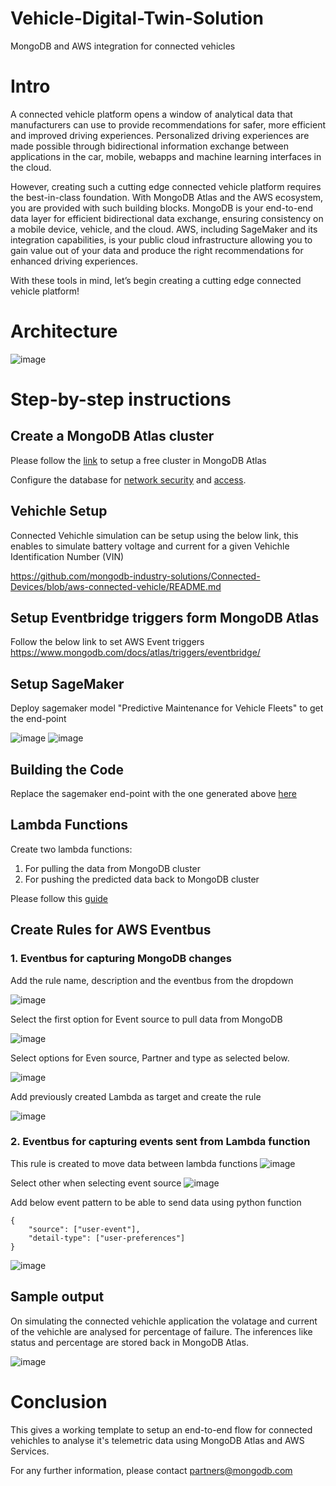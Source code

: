 # Vehicle-Digital-Twin-Solution
MongoDB and AWS integration for connected vehicles


# Intro
A connected vehicle platform opens a window of analytical data that manufacturers can use to provide recommendations for safer, more efficient and improved driving experiences. Personalized driving experiences are made possible through bidirectional information exchange between applications in the car, mobile, webapps and machine learning interfaces in the cloud. 

However, creating such a cutting edge connected vehicle platform requires the best-in-class foundation. With MongoDB Atlas and the AWS ecosystem, you are provided with such building blocks. MongoDB is your end-to-end data layer for efficient bidirectional data exchange, ensuring consistency on a mobile device, vehicle, and the cloud. AWS, including SageMaker and its integration capabilities, is your public cloud infrastructure allowing you to gain value out of your data and produce the right recommendations for enhanced driving experiences. 

With these tools in mind, let’s begin creating a cutting edge connected vehicle platform! 


# Architecture
![image](https://user-images.githubusercontent.com/114057324/199659004-49177737-3e80-4656-9a5b-e219dbedc296.png)

# Step-by-step instructions

## Create a MongoDB Atlas cluster
Please follow the [link](https://www.mongodb.com/docs/atlas/tutorial/deploy-free-tier-cluster) to setup a free cluster in MongoDB Atlas

Configure the database for [network security](https://www.mongodb.com/docs/atlas/security/add-ip-address-to-list/) and [access](https://www.mongodb.com/docs/atlas/tutorial/create-mongodb-user-for-cluster/).

##  Vehichle Setup

Connected Vehichle simulation can be setup using the below link, this enables to simulate battery voltage and current for a given Vehichle Identification Number (VIN)

https://github.com/mongodb-industry-solutions/Connected-Devices/blob/aws-connected-vehicle/README.md

## Setup Eventbridge triggers form MongoDB Atlas

Follow the below link to set AWS Event triggers 
https://www.mongodb.com/docs/atlas/triggers/eventbridge/

## Setup SageMaker 

Deploy sagemaker model "Predictive Maintenance for Vehicle Fleets" to get the end-point

![image](https://user-images.githubusercontent.com/114057324/199462770-84305e10-2a3b-4f10-9f56-7a8cd61e8ee3.png)
![image](https://user-images.githubusercontent.com/114057324/199463222-dcacd80d-1e84-494a-99a7-ba2a5a0f7914.png)

## Building the Code
Replace the sagemaker end-point with the one generated above [here](https://github.com/mongodb-partners/Vehicle-Digital-Twin-Solution/blob/aea66805a27d2367d405c45b17951442485bd6b7/code/push_to_mdb/write_to_mdb.py#L13)

## Lambda Functions
Create two lambda functions:

1. For pulling the data from MongoDB cluster
2. For pushing the predicted data back to MongoDB cluster

Please follow this [guide](https://docs.aws.amazon.com/lambda/latest/dg/images-create.html)

## Create Rules for AWS Eventbus
### 1. Eventbus for capturing MongoDB changes

Add the rule name, description and the eventbus from the dropdown

![image](https://user-images.githubusercontent.com/114057324/199439272-e4cfa58b-aebb-4bdc-af69-246ef44b80fa.png)

Select the first option for Event source to pull data from MongoDB

![image](https://user-images.githubusercontent.com/114057324/199439653-511f20ec-020d-4aad-ac1e-d253d04aa56c.png)

Select options for Even source, Partner and type as selected below. 

![image](https://user-images.githubusercontent.com/114057324/199439699-d740bfde-7f25-41ad-b9df-a3667abf4cba.png)

Add previously created Lambda as target and create the rule

![image](https://user-images.githubusercontent.com/114057324/199439940-f122ef69-b105-40ed-a255-d89e05b91133.png)

### 2. Eventbus for capturing events sent from Lambda function  

This rule is created to move data between lambda functions 
![image](https://user-images.githubusercontent.com/114057324/214270431-89650ccf-63d1-43a5-916f-88fa3f97f147.png)

Select other when selecting event source
![image](https://user-images.githubusercontent.com/114057324/214270442-c722e775-082f-4f60-862a-bef7d5bcebac.png)

Add below event pattern to be able to send data using python function
```
{
    "source": ["user-event"],
    "detail-type": ["user-preferences"]
}
```
![image](https://user-images.githubusercontent.com/114057324/214270448-4651a768-4c43-4cb6-95cb-6b0044c517ee.png)

## Sample output
On simulating the connected vehichle application the volatage and current of the vehichle are analysed for percentage of failure. The inferences like status and percentage are stored back in MongoDB Atlas.

![image](https://user-images.githubusercontent.com/114057324/199904767-1fb432dc-af21-44aa-a236-31d84ad031f2.png)


# Conclusion
This gives a working template to setup an end-to-end flow for connected vehichles to analyse it's telemetric data using MongoDB Atlas and AWS Services. 

For any further information, please contact partners@mongodb.com

<standard>
